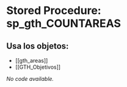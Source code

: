 # Stored Procedure: sp_gth_COUNTAREAS

## Usa los objetos:
- [[gth_areas]]
- [[GTH_Objetivos]]

*No code available.*
